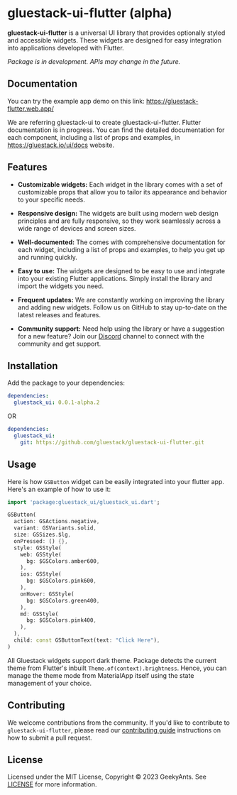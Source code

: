 # gluestack-ui-flutter (alpha)

**gluestack-ui-flutter** is a universal UI library that provides optionally styled and accessible widgets. These widgets are designed for easy integration into applications developed with Flutter.

_Package is in development. APIs may change in the future._

## Documentation

You can try the example app demo on this link: https://gluestack-flutter.web.app/

We are referring gluestack-ui to create gluestack-ui-flutter. Flutter documentation is in progress. You can find the detailed documentation for each component, including a list of props and examples, in https://gluestack.io/ui/docs website.

## Features

- **Customizable widgets:** Each widget in the library comes with a set of customizable props that allow you to tailor its appearance and behavior to your specific needs.

- **Responsive design:** The widgets are built using modern web design principles and are fully responsive, so they work seamlessly across a wide range of devices and screen sizes.

- **Well-documented:** The comes with comprehensive documentation for each widget, including a list of props and examples, to help you get up and running quickly.

- **Easy to use:** The widgets are designed to be easy to use and integrate into your existing Flutter applications. Simply install the library and import the widgets you need.

- **Frequent updates:** We are constantly working on improving the library and adding new widgets. Follow us on GitHub to stay up-to-date on the latest releases and features.

- **Community support:** Need help using the library or have a suggestion for a new feature? Join our [Discord](https://discord.com/invite/95qQ84nf6f) channel to connect with the community and get support.

## Installation

Add the package to your dependencies:

```yaml
dependencies:
  gluestack_ui: 0.0.1-alpha.2
```

OR

```yaml
dependencies:
  gluestack_ui:
    git: https://github.com/gluestack/gluestack-ui-flutter.git
```

## Usage

Here is how `GSButton` widget can be easily integrated into your flutter app. Here's an example of how to use it:

```dart
import 'package:gluestack_ui/gluestack_ui.dart';

GSButton(
  action: GSActions.negative,
  variant: GSVariants.solid,
  size: GSSizes.$lg,
  onPressed: () {},
  style: GSStyle(
    web: GSStyle(
      bg: $GSColors.amber600,
    ),
    ios: GSStyle(
      bg: $GSColors.pink600,
    ),
    onHover: GSStyle(
      bg: $GSColors.green400,
    ),
    md: GSStyle(
      bg: $GSColors.pink400,
    ),
  ),
  child: const GSButtonText(text: "Click Here"),
)
```

All Gluestack widgets support dark theme. Package detects the current theme from Flutter's inbuilt `Theme.of(context).brightness`. Hence, you can manage the theme mode from MaterialApp itself using the state management of your choice.

## Contributing

We welcome contributions from the community. If you'd like to contribute to `gluestack-ui-flutter`, please read our [contributing guide](./CONTRIBUTING.md) instructions on how to submit a pull request.

## License

Licensed under the MIT License, Copyright © 2023 GeekyAnts. See [LICENSE](./LICENSE) for more information.
